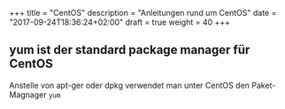 +++
title = "CentOS"
description = "Anleitungen rund um CentOS"
date = "2017-09-24T18:36:24+02:00"
draft = true
weight = 40
+++

## yum ist der standard package manager für CentOS
Anstelle von apt-ger oder dpkg verwendet man unter CentOS den Paket-Magnager `yum`
